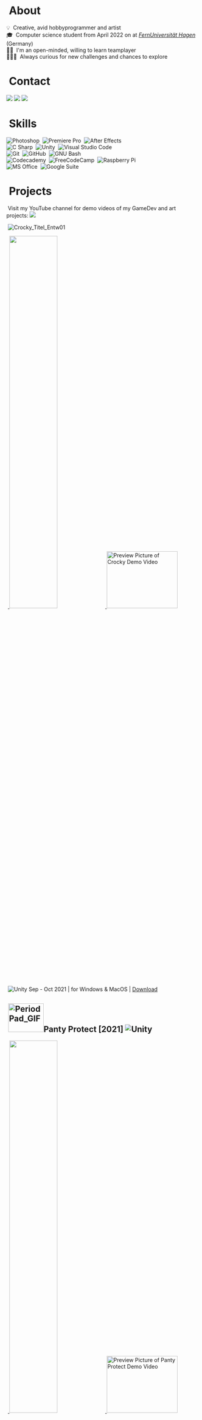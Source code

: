 # &nbsp;About
💡 &nbsp;Creative, avid hobbyprogrammer and artist\
🎓 &nbsp;Computer science student from April 2022 on at [*FernUniversität Hagen*](https://www.fernuni-hagen.de/english/) (Germany)\
🤝🏼 &nbsp;I'm an open-minded, willing to learn teamplayer\
🤸🏼‍♀️ &nbsp;Always curious for new challenges and chances to explore

# &nbsp;Contact
<a href="https://linkedin.com/in/elena-holzer"><img src="https://img.shields.io/badge/-Elena%20Holzer-0077B5?style=flat&logo=Linkedin&logoColor=white"/></a> <a href="mailto:elena.holzer92@gmail.com"><img src="https://img.shields.io/badge/-elena.holzer92@gmail.com-D14836?style=flat&logo=Gmail&logoColor=white"/></a> <a href="https://discordapp.com/users/564911438049706038"><img src="https://img.shields.io/badge/-Eidexxe3590-5865F2?style=flat&logo=Discord&logoColor=white"/></a>

# &nbsp;Skills
![Photoshop](https://img.shields.io/badge/-Photoshop-2f333d?style=flat&logo=adobe-photoshop&logoColor=31A8FF)&nbsp;
![Premiere Pro](https://img.shields.io/badge/-Premiere%20Pro-2f333d?style=flat&logo=adobe-premiere-pro&logoColor=9999FF)&nbsp;
![After Effects](https://img.shields.io/badge/-After%20Effects-2f333d?style=flat&logo=adobe-after-effects&logoColor=9999FF)&nbsp;\
![C Sharp](https://img.shields.io/badge/-C%20Sharp-2f333d?style=flat&logo=c-sharp&logoColor=239120)&nbsp;
![Unity](https://img.shields.io/badge/-Unity-2f333d?style=flat&logo=unity&logoColor=FFFFFF)&nbsp;
![Visual Studio Code](https://img.shields.io/badge/-Visual%20Studio%20Code-2f333d?style=flat&logo=visual-studio-code&logoColor=5C2D91)&nbsp;\
![Git](https://img.shields.io/badge/-Git-2f333d?style=flat&logo=git)&nbsp;
![GitHub](https://img.shields.io/badge/-GitHub-2f333d?style=flat&logo=github)&nbsp;
![GNU Bash](https://img.shields.io/badge/-Bash-2f333d?style=flat&logo=gnu-bash&logoColor=4EAA25)&nbsp;\
![Codecademy](https://img.shields.io/badge/-Codecademy-2f333d?style=flat&logo=codecademy&logoColor=6f858a)&nbsp;
![FreeCodeCamp](https://img.shields.io/badge/-FreeCodeCamp-2f333d?style=flat&logo=freecodecamp&logoColor=FFFFFF)&nbsp;
![Raspberry Pi](https://img.shields.io/badge/-Raspberry%20Pi-2f333d?style=flat&logo=raspberry-pi&logoColor=A22846)&nbsp;\
![MS Office](https://img.shields.io/badge/-MS%20Office-2f333d?style=flat&logo=microsoft-office&logoColor=D83B01)&nbsp;
![Google Suite](https://img.shields.io/badge/-Google%20Suite-2f333d?style=flat&logo=google-drive&logoColor=4285F4)&nbsp;

# &nbsp;Projects
&nbsp;Visit my YouTube channel for demo videos of my GameDev and art projects:   <a href="https://www.youtube.com/channel/UCz3NjkPxy6WkMclQIUecLYg"><img src="https://img.shields.io/badge/-Elena Holzer-FF0000?style=flat&logo=Youtube&logoColor=white"/></a>

&nbsp;![Crocky_Titel_Entw01](https://user-images.githubusercontent.com/98030917/150643181-8eec21d8-2b73-4dab-a0b7-7853d421ae21.JPG)

&nbsp;<a href="https://github.com/ElenaHolzer/crocky-in-the-sewer">
<img src="https://github-readme-stats.vercel.app/api/pin/?username=ElenaHolzer&repo=crocky-in-the-sewer&title_color=ffffff&text_color=c9cacc&icon_color=2bbc8a&bg_color=2f333d" width="50%" height="50%"/> </a> <a href="http://www.youtube.com/watch?feature=player_embedded&v=xWhn3w2hFZg" target="_blank"><img src="https://user-images.githubusercontent.com/98030917/150637605-9e19174b-fbb5-40ad-ab5f-a6b5056e63f4.gif" 
alt="Preview Picture of Crocky Demo Video" width="186" height="149"/></a>

&nbsp;![Unity](https://img.shields.io/badge/-Unity-2f333d?style=flat&logo=unity&logoColor=FFFFFF) Sep - Oct 2021 | for Windows & MacOS | [Download](https://elena-holzer.itch.io/crocky)

## &nbsp;<img src="https://user-images.githubusercontent.com/98030917/150637850-f204cf61-ea19-4e06-a035-5d83744bd95c.gif" alt="PeriodPad_GIF" width="93" height="74.5">Panty Protect [2021] ![Unity](https://img.shields.io/badge/-Unity-2f333d?style=flat&logo=unity&logoColor=FFFFFF)

&nbsp;<a href="https://github.com/ElenaHolzer/crocky-in-the-sewer">
<img src="https://github-readme-stats.vercel.app/api/pin/?username=ElenaHolzer&repo=crocky-in-the-sewer&title_color=ffffff&text_color=c9cacc&icon_color=2bbc8a&bg_color=2f333d" width="50%" height="50%"/> </a> <a href="http://www.youtube.com/watch?feature=player_embedded&v=v64yysZsJgw" target="_blank"><img src="http://img.youtube.com/vi/v64yysZsJgw/0.jpg" 
alt="Preview Picture of Panty Protect Demo Video" width="186" height="149"/></a>

&nbsp;unreleased since Oct 2021\
&nbsp;2D Arcade | for Windows & MacOS |

## &nbsp;Warteschlangen Simulator [2022]
&nbsp;![Unity](https://img.shields.io/badge/-Unity-05122A?style=flat-square&logo=unity&logoColor=FFFFFF)&nbsp;\
&nbsp;Dec 2021 - Jan 2022

## &nbsp;Technical Implementation of an art exhibition [2022]
&nbsp;![Raspberry Pi](https://img.shields.io/badge/-Raspberry%20Pi-05122A?style=flat-square&logo=raspberry-pi&logoColor=A22846)&nbsp;\
&nbsp;Nov 2021 - Feb 2022

<img src="https://user-images.githubusercontent.com/98030917/150637605-9e19174b-fbb5-40ad-ab5f-a6b5056e63f4.gif" alt="Crocky_GIF" width="93" height="74.5">
